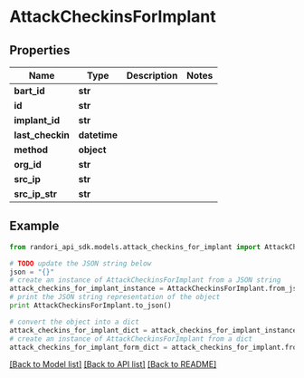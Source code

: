 # AttackCheckinsForImplant


## Properties

Name | Type | Description | Notes
------------ | ------------- | ------------- | -------------
**bart_id** | **str** |  | 
**id** | **str** |  | 
**implant_id** | **str** |  | 
**last_checkin** | **datetime** |  | 
**method** | **object** |  | 
**org_id** | **str** |  | 
**src_ip** | **str** |  | 
**src_ip_str** | **str** |  | 

## Example

```python
from randori_api_sdk.models.attack_checkins_for_implant import AttackCheckinsForImplant

# TODO update the JSON string below
json = "{}"
# create an instance of AttackCheckinsForImplant from a JSON string
attack_checkins_for_implant_instance = AttackCheckinsForImplant.from_json(json)
# print the JSON string representation of the object
print AttackCheckinsForImplant.to_json()

# convert the object into a dict
attack_checkins_for_implant_dict = attack_checkins_for_implant_instance.to_dict()
# create an instance of AttackCheckinsForImplant from a dict
attack_checkins_for_implant_form_dict = attack_checkins_for_implant.from_dict(attack_checkins_for_implant_dict)
```
[[Back to Model list]](../README.md#documentation-for-models) [[Back to API list]](../README.md#documentation-for-api-endpoints) [[Back to README]](../README.md)


